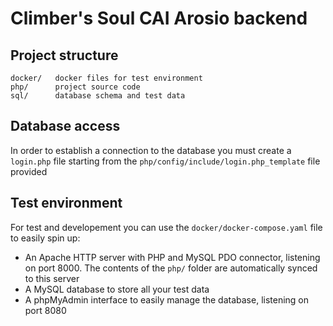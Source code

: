# Climber's Soul CAI Arosio backend

## Project structure

```
docker/   docker files for test environment
php/      project source code
sql/      database schema and test data
```

## Database access

In order to establish a connection to the database you must create a `login.php` file starting from the `php/config/include/login.php_template` file provided

## Test environment

For test and developement you can use the `docker/docker-compose.yaml` file to easily spin up:
- An Apache HTTP server with PHP and MySQL PDO connector, listening on port 8000. The contents of the `php/` folder are automatically synced to this server
- A MySQL database to store all your test data
- A phpMyAdmin interface to easily manage the database, listening on port 8080
